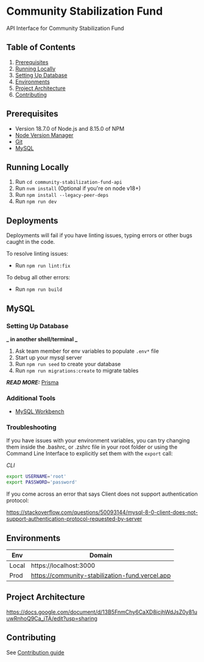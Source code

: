 # Community Stabilization Fund

API Interface for Community Stabilization Fund

## Table of Contents

1. [Prerequisites](#prerequisites)
2. [Running Locally](#running-locally)
3. [Setting Up Database](#setting-up-database)
4. [Environments](#environments)
5. [Project Architecture](#project-architecture)
6. [Contributing](#contributing)

## Prerequisites

- Version 18.7.0 of Node.js and 8.15.0 of NPM
- [Node Version Manager](https://github.com/nvm-sh/nvm/blob/master/README.md#installing-and-updating)
- [Git](https://git-scm.com/book/en/v2/Getting-Started-Installing-Git)
- [MySQL](https://dev.mysql.com/doc/mysql-installation-excerpt/5.7/en/)

## Running Locally

1. Run `cd community-stabilization-fund-api`
2. Run `nvm install` (Optional if you're on node v18+)
3. Run `npm install --legacy-peer-deps`
4. Run `npm run dev`

## Deployments

Deployments will fail if you have linting issues, typing errors or other bugs caught in the code.

To resolve linting issues:
- Run `npm run lint:fix`

To debug all other errors:
- Run `npm run build`

## MySQL

### Setting Up Database

**_ in another shell/terminal _**

1. Ask team member for env variables to populate `.env*` file
2. Start up your mysql server
3. Run `npm run seed` to create your database
4. Run `npm run migrations:create` to migrate tables

***READ MORE:*** [Prisma](https://www.prisma.io/docs/guides/migrate/developing-with-prisma-migrate/team-development)

### Additional Tools
- [MySQL Workbench](https://dev.mysql.com/downloads/workbench/)

### Troubleshooting

If you have issues with your environment variables, you can try changing them inside the .bashrc, or .zshrc file in your root folder or using the Command Line Interface to explicitly set them with the `export` call:

_CLI_
```sh
export USERNAME='root'
export PASSWORD='password'
```

If you come across an error that says Client does not support authentication protocol:

https://stackoverflow.com/questions/50093144/mysql-8-0-client-does-not-support-authentication-protocol-requested-by-server

## Environments

| Env   | Domain                                                        |
| ----- | ------------------------------------------------------------- |
| Local | https://localhost:3000                                        |
| Prod  | https://community-stabilization-fund.vercel.app               |

## Project Architecture

https://docs.google.com/document/d/13B5FnmChy6CaXD8icjhWdJsZ0y81uuwRnhoQ9Ca_iTA/edit?usp=sharing

## Contributing

See [Contribution guide](Contribution.md)
